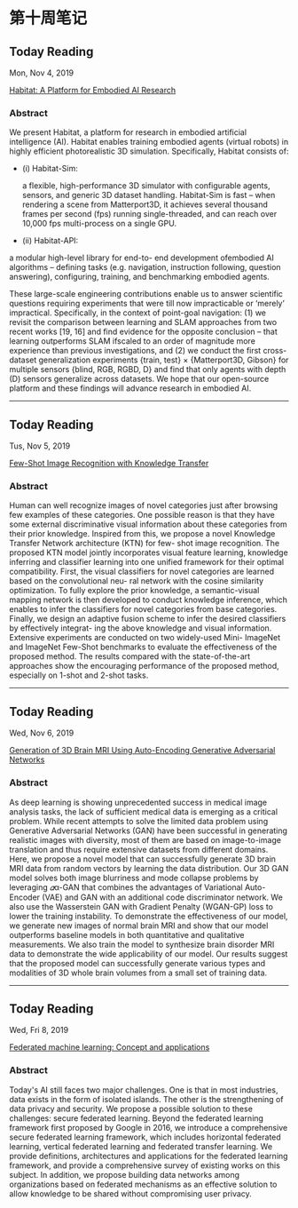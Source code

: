 # 第十周笔记



## Today Reading 

Mon, Nov 4, 2019

[Habitat: A Platform for Embodied AI Research](http://arxiv.org/abs/1904.01201)

### Abstract 

We present Habitat, a platform for research in embodied artificial intelligence (AI). Habitat enables training embodied agents (virtual robots) in highly efficient photorealistic 3D simulation. Specifically, Habitat consists of: 

+ (i) Habitat-Sim: 

  a flexible, high-performance 3D simulator with configurable agents, sensors, and generic 3D dataset handling. Habitat-Sim is fast – when rendering a scene from Matterport3D, it achieves several thousand frames per second (fps) running single-threaded, and can reach over 10,000 fps multi-process on a single GPU.

+  (ii) Habitat-API: 

  a modular high-level library for end-to- end development ofembodied AI algorithms – defining tasks (e.g. navigation, instruction following, question answering), configuring, training, and benchmarking embodied agents.

These large-scale engineering contributions enable us to answer scientific questions requiring experiments that were till now impracticable or ‘merely’ impractical. Specifically, in the context of point-goal navigation: (1) we revisit the comparison between learning and SLAM approaches from two recent works [19, 16] and find evidence for the opposite conclusion – that learning outperforms SLAM ifscaled to an order of magnitude more experience than previous investigations, and (2) we conduct the first cross-dataset generalization experiments {train, test} × {Matterport3D, Gibson} for multiple sensors {blind, RGB, RGBD, D} and find that only agents with depth (D) sensors generalize across datasets. We hope that our open-source platform and these findings will advance research in embodied AI.

---



## Today Reading 

Tus, Nov 5, 2019

[Few-Shot Image Recognition with Knowledge Transfer]()

### Abstract

Human can well recognize images of novel categories just after browsing few examples of these categories. One possible reason is that they have some external discriminative visual information about these categories from their prior knowledge. Inspired from this, we propose a novel Knowledge Transfer Network architecture (KTN) for few- shot image recognition. The proposed KTN model jointly incorporates visual feature learning, knowledge inferring and classifier learning into one unified framework for their optimal compatibility. First, the visual classifiers for novel categories are learned based on the convolutional neu- ral network with the cosine similarity optimization. To fully explore the prior knowledge, a semantic-visual mapping network is then developed to conduct knowledge inference, which enables to infer the classifiers for novel categories from base categories. Finally, we design an adaptive fusion scheme to infer the desired classifiers by effectively integrat- ing the above knowledge and visual information. Extensive experiments are conducted on two widely-used Mini- ImageNet and ImageNet Few-Shot benchmarks to evaluate the effectiveness of the proposed method. The results compared with the state-of-the-art approaches show the encouraging performance of the proposed method, especially on 1-shot and 2-shot tasks.

---



## Today Reading 

Wed, Nov 6, 2019

[Generation of 3D Brain MRI Using Auto-Encoding Generative Adversarial Networks](https://link.springer.com/chapter/10.1007%2F978-3-030-32248-9_14)

### Abstract

As deep learning is showing unprecedented success in medical image analysis tasks, the lack of sufficient medical data is emerging as a critical problem. While recent attempts to solve the limited data problem using Generative Adversarial Networks (GAN) have been successful in generating realistic images with diversity, most of them are based on image-to-image translation and thus require extensive datasets from different domains. Here, we propose a novel model that can successfully generate 3D brain MRI data from random vectors by learning the data distribution. Our 3D GAN model solves both image blurriness and mode collapse problems by leveraging *𝛼*α-GAN that combines the advantages of Variational Auto-Encoder (VAE) and GAN with an additional code discriminator network. We also use the Wasserstein GAN with Gradient Penalty (WGAN-GP) loss to lower the training instability. To demonstrate the effectiveness of our model, we generate new images of normal brain MRI and show that our model outperforms baseline models in both quantitative and qualitative measurements. We also train the model to synthesize brain disorder MRI data to demonstrate the wide applicability of our model. Our results suggest that the proposed model can successfully generate various types and modalities of 3D whole brain volumes from a small set of training data.

---



## Today Reading 

Wed, Fri 8, 2019

[Federated machine learning: Concept and applications](http://arxiv.org/abs/1902.04885)

### Abstract

Today's AI still faces two major challenges. One is that in most industries, data exists in the form of isolated islands. The other is the strengthening of data privacy and security. We propose a possible solution to these challenges: secure federated learning. Beyond the federated learning framework first proposed by Google in 2016, we introduce a comprehensive secure federated learning framework, which includes horizontal federated learning, vertical federated learning and federated transfer learning. We provide definitions, architectures and applications for the federated learning framework, and provide a comprehensive survey of existing works on this subject. In addition, we propose building data networks among organizations based on federated mechanisms as an effective solution to allow knowledge to be shared without compromising user privacy.